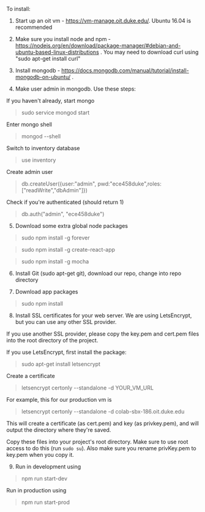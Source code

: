 To install:

1) Start up an oit vm - https://vm-manage.oit.duke.edu/. Ubuntu 16.04 is recommended

2) Make sure you install node and npm - https://nodejs.org/en/download/package-manager/#debian-and-ubuntu-based-linux-distributions .
You may need to download curl using "sudo apt-get install curl"

3) Install mongodb - https://docs.mongodb.com/manual/tutorial/install-mongodb-on-ubuntu/ .

4) Make user admin in mongodb. Use these steps:

If you haven't already, start mongo
 > sudo service mongod start

Enter mongo shell
 > mongod --shell

Switch to inventory database
 > use inventory

Create admin user
 > db.createUser({user:"admin", pwd:"ece458duke",roles:["readWrite","dbAdmin"]})

Check if you're authenticated (should return 1)
> db.auth("admin", "ece458duke")

5) Download some extra global node packages
> sudo npm install -g forever

> sudo npm install -g create-react-app

> sudo npm install -g mocha

6) Install Git (sudo apt-get git), download our repo, change into repo directory

7) Download app packages
> sudo npm install

8) Install SSL certificates for your web server. We are using LetsEncrypt, but you can use any other SSL provider.

If you use another SSL provider, please copy the key.pem and cert.pem files into the root directory of the project.

If you use LetsEncrypt, first install the package:
> sudo apt-get install letsencrypt

Create a certificate
> letsencrypt certonly --standalone -d YOUR_VM_URL

For example, this for our production vm is
> letsencrypt certonly --standalone -d colab-sbx-186.oit.duke.edu

This will create a certificate (as cert.pem) and key (as privkey.pem), and will output the directory where they're saved.

Copy these files into your project's root directory. Make sure to use root access to do this (run `sudo su`). Also make sure you rename privKey.pem to key.pem when you copy it.

9) Run in development using
> npm run start-dev

Run in production using
> npm run start-prod

